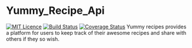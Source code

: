 # Yummy_Recipe_Api
[![MIT Licence](https://badges.frapsoft.com/os/mit/mit.svg?v=103)](https://opensource.org/licenses/mit-license.php)  [![Build Status](https://travis-ci.org/kevinsamoei/Yummy_Recipe_Api.svg?branch=develop)](https://travis-ci.org/kevinsamoei/Yummy_Recipe_Api)  [![Coverage Status](https://coveralls.io/repos/github/kevinsamoei/Yummy_Recipe_Api/badge.svg?branch=develop)](https://coveralls.io/github/kevinsamoei/Yummy_Recipe_Api?branch=develop)
Yummy recipes provides a platform for users to keep track of their awesome recipes and share with others if they so wish.
